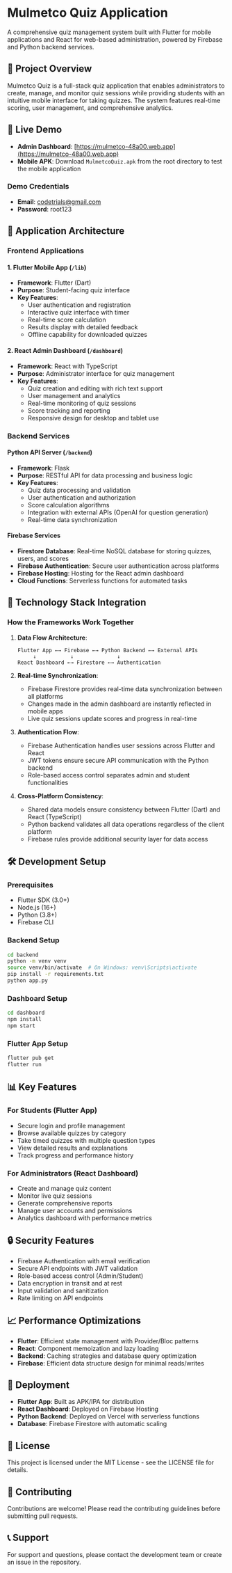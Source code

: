 # Mulmetco Quiz Application

A comprehensive quiz management system built with Flutter for mobile applications and React for web-based administration, powered by Firebase and Python backend services.

## 🎯 Project Overview

Mulmetco Quiz is a full-stack quiz application that enables administrators to create, manage, and monitor quiz sessions while providing students with an intuitive mobile interface for taking quizzes. The system features real-time scoring, user management, and comprehensive analytics.

## 🚀 Live Demo

- **Admin Dashboard**: [https://mulmetco-48a00.web.app](https://mulmetco-48a00.web.app)
- **Mobile APK**: Download `MulmetcoQuiz.apk` from the root directory to test the mobile application

### Demo Credentials
- **Email**: codetrials@gmail.com
- **Password**: root123

## 📱 Application Architecture

### Frontend Applications

#### 1. Flutter Mobile App (`/lib`)
- **Framework**: Flutter (Dart)
- **Purpose**: Student-facing quiz interface
- **Key Features**:
  - User authentication and registration
  - Interactive quiz interface with timer
  - Real-time score calculation
  - Results display with detailed feedback
  - Offline capability for downloaded quizzes

#### 2. React Admin Dashboard (`/dashboard`)
- **Framework**: React with TypeScript
- **Purpose**: Administrator interface for quiz management
- **Key Features**:
  - Quiz creation and editing with rich text support
  - User management and analytics
  - Real-time monitoring of quiz sessions
  - Score tracking and reporting
  - Responsive design for desktop and tablet use

### Backend Services

#### Python API Server (`/backend`)
- **Framework**: Flask
- **Purpose**: RESTful API for data processing and business logic
- **Key Features**:
  - Quiz data processing and validation
  - User authentication and authorization
  - Score calculation algorithms
  - Integration with external APIs (OpenAI for question generation)
  - Real-time data synchronization

#### Firebase Services
- **Firestore Database**: Real-time NoSQL database for storing quizzes, users, and scores
- **Firebase Authentication**: Secure user authentication across platforms
- **Firebase Hosting**: Hosting for the React admin dashboard
- **Cloud Functions**: Serverless functions for automated tasks

## 🔧 Technology Stack Integration

### How the Frameworks Work Together

1. **Data Flow Architecture**:
   ```
   Flutter App ←→ Firebase ←→ Python Backend ←→ External APIs
        ↓           ↓              ↓
   React Dashboard ←→ Firestore ←→ Authentication
   ```

2. **Real-time Synchronization**:
   - Firebase Firestore provides real-time data synchronization between all platforms
   - Changes made in the admin dashboard are instantly reflected in mobile apps
   - Live quiz sessions update scores and progress in real-time

3. **Authentication Flow**:
   - Firebase Authentication handles user sessions across Flutter and React
   - JWT tokens ensure secure API communication with the Python backend
   - Role-based access control separates admin and student functionalities

4. **Cross-Platform Consistency**:
   - Shared data models ensure consistency between Flutter (Dart) and React (TypeScript)
   - Python backend validates all data operations regardless of the client platform
   - Firebase rules provide additional security layer for data access

## 🛠️ Development Setup

### Prerequisites
- Flutter SDK (3.0+)
- Node.js (16+)
- Python (3.8+)
- Firebase CLI

### Backend Setup
```bash
cd backend
python -m venv venv
source venv/bin/activate  # On Windows: venv\Scripts\activate
pip install -r requirements.txt
python app.py
```

### Dashboard Setup
```bash
cd dashboard
npm install
npm start
```

### Flutter App Setup
```bash
flutter pub get
flutter run
```

## 📊 Key Features

### For Students (Flutter App)
- Secure login and profile management
- Browse available quizzes by category
- Take timed quizzes with multiple question types
- View detailed results and explanations
- Track progress and performance history

### For Administrators (React Dashboard)
- Create and manage quiz content
- Monitor live quiz sessions
- Generate comprehensive reports
- Manage user accounts and permissions
- Analytics dashboard with performance metrics

## 🔒 Security Features

- Firebase Authentication with email verification
- Secure API endpoints with JWT validation
- Role-based access control (Admin/Student)
- Data encryption in transit and at rest
- Input validation and sanitization
- Rate limiting on API endpoints

## 📈 Performance Optimizations

- **Flutter**: Efficient state management with Provider/Bloc patterns
- **React**: Component memoization and lazy loading
- **Backend**: Caching strategies and database query optimization
- **Firebase**: Efficient data structure design for minimal reads/writes

## 🚀 Deployment

- **Flutter App**: Built as APK/IPA for distribution
- **React Dashboard**: Deployed on Firebase Hosting
- **Python Backend**: Deployed on Vercel with serverless functions
- **Database**: Firebase Firestore with automatic scaling

## 📝 License

This project is licensed under the MIT License - see the LICENSE file for details.

## 🤝 Contributing

Contributions are welcome! Please read the contributing guidelines before submitting pull requests.

## 📞 Support

For support and questions, please contact the development team or create an issue in the repository.
